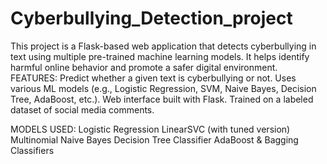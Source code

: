 # Cyberbullying_Detection_project
This project is a Flask-based web application that detects cyberbullying in text using multiple pre-trained machine learning models. It helps identify harmful online behavior and promote a safer digital environment.
FEATURES: Predict whether a given text is cyberbullying or not.
          Uses various ML models (e.g., Logistic Regression, SVM, Naive Bayes, Decision Tree, AdaBoost, etc.).
          Web interface built with Flask.
          Trained on a labeled dataset of social media comments.

MODELS USED: Logistic Regression
             LinearSVC (with tuned version)
             Multinomial Naive Bayes
             Decision Tree Classifier
             AdaBoost & Bagging Classifiers
      
